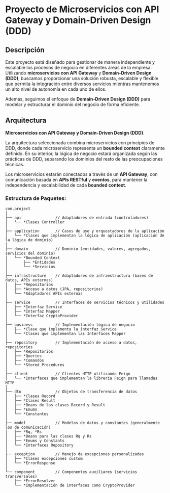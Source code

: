 # Proyecto de Microservicios con API Gateway y Domain-Driven Design (DDD)

## Descripción

Este proyecto está diseñado para gestionar de manera independiente y escalable los procesos de negocio en diferentes áreas de la empresa. Utilizando **microservicios con API Gateway** y **Domain-Driven Design (DDD)**, buscamos proporcionar una solución robusta, escalable y flexible que permita la integración entre diversos servicios mientras mantenemos un alto nivel de autonomía en cada uno de ellos.

Además, seguimos el enfoque de **Domain-Driven Design (DDD)** para modelar y estructurar el dominio del negocio de forma eficiente.

## Arquitectura

**Microservicios con API Gateway y Domain-Driven Design (DDD)**.

La arquitectura seleccionada combina microservicios con principios de DDD, donde cada microservicio representa un **bounded context** claramente definido. En su interior, la lógica de negocio estará organizada según las prácticas de DDD, separando los dominios del resto de las preocupaciones técnicas.

Los microservicios estarán conectados a través de un **API Gateway**, con comunicación basada en **APIs RESTful** y **eventos**, para mantener la independencia y escalabilidad de cada **bounded context**.

### Estructura de Paquetes:
```plaintext
com.project
│
├── api               // Adaptadores de entrada (controladores)
│   └── *Clases Controller
│
├── application       // Casos de uso y orquestadores de la aplicación
│   └── *Clases que implementan la lógica de aplicación (aplicación de la lógica de dominio)
│
├── domain            // Dominio (entidades, valores, agregados, servicios del dominio)
│   └── *Bounded Context
│       ├── *Entidades
│       └── *Servicios
│
├── infrastructure    // Adaptadores de infraestructura (bases de datos, APIs externas)
│   ├── *Repositorios
│   ├── *Acceso a datos (JPA, repositorios)
│   └── *Adaptadores APIs externas
│
├── service           // Interfaces de servicios técnicos y utilidades
│   ├── *Interfaz Service
│   ├── *Interfaz Mapper
│   └── *Interfaz CryptoProvider
│
├── business          // Implementación lógica de negocio
│   ├── *Clase que implementa la interfaz Service
│   └── *Clases que implementan las Interfaces Mapper
│
├── repository        // Implementación de acceso a datos, repositories
│   ├── *Repositorios
│   ├── *Queries
│   ├── *Comandos
│   └── *Stored Procedures
│
├── client            // Clientes HTTP utilizando Feign
│   └── *Interfaces que implementan la librería Feign para llamadas HTTP
│
├── dto               // Objetos de transferencia de datos
│   ├── *Clases Record
│   ├── *Clases Result
│   ├── *Beans de las clases Record y Result
│   ├── *Enums
│   └── *Constantes
│
├── model             // Modelos de datos y constantes (generalmente los de comunicación)
│   ├── *Rq, *Rs
│   ├── *Beans para las clases Rq y Rs
│   ├── *Enums y Constants
│   └── *Interfaces Repository
│
├── exception         // Manejo de excepciones personalizadas
│   ├── *Clases excepciones custom
│   └── *ErrorResponse
│
└── component         // Componentes auxiliares (servicios transversales)
    ├── *ErrorResolver
    └── *Implementación de interfaces como CryptoProvider
```